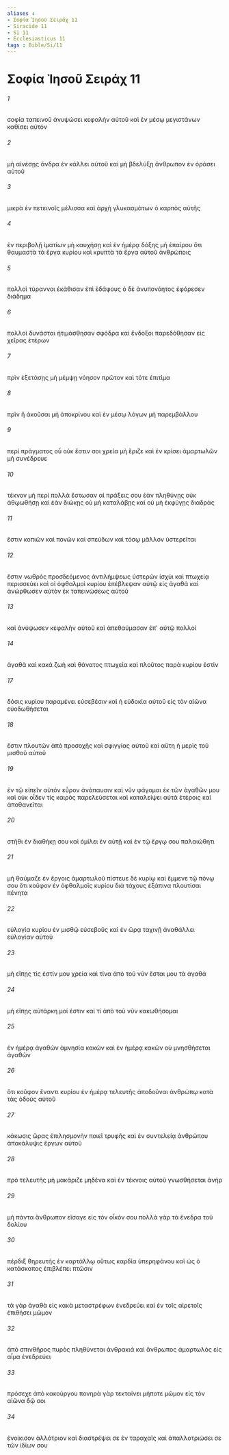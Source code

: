```yaml
---
aliases : 
- Σοφία Ἰησοῦ Σειράχ 11
- Siracide 11
- Si 11
- Ecclesiasticus 11
tags : Bible/Si/11
---
```


# Σοφία Ἰησοῦ Σειράχ 11

###### 1
σοφία ταπεινοῦ ἀνυψώσει κεφαλὴν αὐτοῦ καὶ ἐν μέσῳ μεγιστάνων καθίσει αὐτόν
###### 2
μὴ αἰνέσῃς ἄνδρα ἐν κάλλει αὐτοῦ καὶ μὴ βδελύξῃ ἄνθρωπον ἐν ὁράσει αὐτοῦ
###### 3
μικρὰ ἐν πετεινοῖς μέλισσα καὶ ἀρχὴ γλυκασμάτων ὁ καρπὸς αὐτῆς
###### 4
ἐν περιβολῇ ἱματίων μὴ καυχήσῃ καὶ ἐν ἡμέρᾳ δόξης μὴ ἐπαίρου ὅτι θαυμαστὰ τὰ ἔργα κυρίου καὶ κρυπτὰ τὰ ἔργα αὐτοῦ ἀνθρώποις
###### 5
πολλοὶ τύραννοι ἐκάθισαν ἐπὶ ἐδάφους ὁ δὲ ἀνυπονόητος ἐφόρεσεν διάδημα
###### 6
πολλοὶ δυνάσται ἠτιμάσθησαν σφόδρα καὶ ἔνδοξοι παρεδόθησαν εἰς χεῖρας ἑτέρων
###### 7
πρὶν ἐξετάσῃς μὴ μέμψῃ νόησον πρῶτον καὶ τότε ἐπιτίμα
###### 8
πρὶν ἢ ἀκοῦσαι μὴ ἀποκρίνου καὶ ἐν μέσῳ λόγων μὴ παρεμβάλλου
###### 9
περὶ πράγματος οὗ οὐκ ἔστιν σοι χρεία μὴ ἔριζε καὶ ἐν κρίσει ἁμαρτωλῶν μὴ συνέδρευε
###### 10
τέκνον μὴ περὶ πολλὰ ἔστωσαν αἱ πράξεις σου ἐὰν πληθύνῃς οὐκ ἀθῳωθήσῃ καὶ ἐὰν διώκῃς οὐ μὴ καταλάβῃς καὶ οὐ μὴ ἐκφύγῃς διαδράς
###### 11
ἔστιν κοπιῶν καὶ πονῶν καὶ σπεύδων καὶ τόσῳ μᾶλλον ὑστερεῖται
###### 12
ἔστιν νωθρὸς προσδεόμενος ἀντιλήμψεως ὑστερῶν ἰσχύι καὶ πτωχείᾳ περισσεύει καὶ οἱ ὀφθαλμοὶ κυρίου ἐπέβλεψαν αὐτῷ εἰς ἀγαθά καὶ ἀνώρθωσεν αὐτὸν ἐκ ταπεινώσεως αὐτοῦ
###### 13
καὶ ἀνύψωσεν κεφαλὴν αὐτοῦ καὶ ἀπεθαύμασαν ἐπ' αὐτῷ πολλοί
###### 14
ἀγαθὰ καὶ κακά ζωὴ καὶ θάνατος πτωχεία καὶ πλοῦτος παρὰ κυρίου ἐστίν
###### 17
δόσις κυρίου παραμένει εὐσεβέσιν καὶ ἡ εὐδοκία αὐτοῦ εἰς τὸν αἰῶνα εὐοδωθήσεται
###### 18
ἔστιν πλουτῶν ἀπὸ προσοχῆς καὶ σφιγγίας αὐτοῦ καὶ αὕτη ἡ μερὶς τοῦ μισθοῦ αὐτοῦ
###### 19
ἐν τῷ εἰπεῖν αὐτόν εὗρον ἀνάπαυσιν καὶ νῦν φάγομαι ἐκ τῶν ἀγαθῶν μου καὶ οὐκ οἶδεν τίς καιρὸς παρελεύσεται καὶ καταλείψει αὐτὰ ἑτέροις καὶ ἀποθανεῖται
###### 20
στῆθι ἐν διαθήκῃ σου καὶ ὁμίλει ἐν αὐτῇ καὶ ἐν τῷ ἔργῳ σου παλαιώθητι
###### 21
μὴ θαύμαζε ἐν ἔργοις ἁμαρτωλοῦ πίστευε δὲ κυρίῳ καὶ ἔμμενε τῷ πόνῳ σου ὅτι κοῦφον ἐν ὀφθαλμοῖς κυρίου διὰ τάχους ἐξάπινα πλουτίσαι πένητα
###### 22
εὐλογία κυρίου ἐν μισθῷ εὐσεβοῦς καὶ ἐν ὥρᾳ ταχινῇ ἀναθάλλει εὐλογίαν αὐτοῦ
###### 23
μὴ εἴπῃς τίς ἐστίν μου χρεία καὶ τίνα ἀπὸ τοῦ νῦν ἔσται μου τὰ ἀγαθά
###### 24
μὴ εἴπῃς αὐτάρκη μοί ἐστιν καὶ τί ἀπὸ τοῦ νῦν κακωθήσομαι
###### 25
ἐν ἡμέρᾳ ἀγαθῶν ἀμνησία κακῶν καὶ ἐν ἡμέρᾳ κακῶν οὐ μνησθήσεται ἀγαθῶν
###### 26
ὅτι κοῦφον ἔναντι κυρίου ἐν ἡμέρᾳ τελευτῆς ἀποδοῦναι ἀνθρώπῳ κατὰ τὰς ὁδοὺς αὐτοῦ
###### 27
κάκωσις ὥρας ἐπιλησμονὴν ποιεῖ τρυφῆς καὶ ἐν συντελείᾳ ἀνθρώπου ἀποκάλυψις ἔργων αὐτοῦ
###### 28
πρὸ τελευτῆς μὴ μακάριζε μηδένα καὶ ἐν τέκνοις αὐτοῦ γνωσθήσεται ἀνήρ
###### 29
μὴ πάντα ἄνθρωπον εἴσαγε εἰς τὸν οἶκόν σου πολλὰ γὰρ τὰ ἔνεδρα τοῦ δολίου
###### 30
πέρδιξ θηρευτὴς ἐν καρτάλλῳ οὕτως καρδία ὑπερηφάνου καὶ ὡς ὁ κατάσκοπος ἐπιβλέπει πτῶσιν
###### 31
τὰ γὰρ ἀγαθὰ εἰς κακὰ μεταστρέφων ἐνεδρεύει καὶ ἐν τοῖς αἱρετοῖς ἐπιθήσει μῶμον
###### 32
ἀπὸ σπινθῆρος πυρὸς πληθύνεται ἀνθρακιά καὶ ἄνθρωπος ἁμαρτωλὸς εἰς αἷμα ἐνεδρεύει
###### 33
πρόσεχε ἀπὸ κακούργου πονηρὰ γὰρ τεκταίνει μήποτε μῶμον εἰς τὸν αἰῶνα δῷ σοι
###### 34
ἐνοίκισον ἀλλότριον καὶ διαστρέψει σε ἐν ταραχαῖς καὶ ἀπαλλοτριώσει σε τῶν ἰδίων σου
